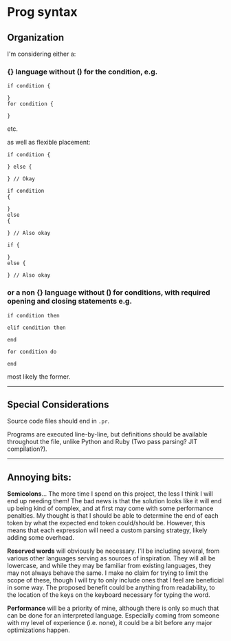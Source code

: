 # Prog syntax

## Organization
I'm considering either a:
### {} language without () for the condition, e.g.
```
if condition {

}
for condition {

}
```
etc.

as well as flexible placement:
```
if condition {

} else {

} // Okay
```
```
if condition 
{

}
else 
{

} // Also okay 
```
```
if {

}
else {

} // Also okay
```

### or a non {} language without () for conditions, with required opening and closing statements e.g.
```
if condition then 

elif condition then

end 
```
```
for condition do

end 
```
most likely the former. 

___

## Special Considerations

Source code files should end in `.pr`.

Programs are executed line-by-line, but definitions should be available throughout the file, unlike Python and Ruby (Two pass parsing? JIT compilation?).
___

## Annoying bits:

**Semicolons**... The more time I spend on this project, the less I think I will end up needing them! The bad news is that the solution looks like it will end up being kind of complex, and at first may come with some performance penalties. My thought is that I should be able to determine the end of each token by what the expected end token could/should be. However, this means that each expression will need a custom parsing strategy, likely adding some overhead.  

**Reserved words** will obviously be necessary. I'll be including several, from various other languages serving as sources of inspiration. They will all be lowercase, and while they may be familiar from existing languages, they may not always behave the same. I make no claim for trying to limit the scope of these, though I will try to only include ones that I feel are beneficial in some way. The proposed benefit could be anything from readability, to the location of the keys on the keyboard necessary for typing the word.  

**Performance** will be a priority of mine, although there is only so much that can be done for an interpreted language. Especially coming from someone with my level of experience (i.e. none), it could be a bit before any major optimizations happen.


